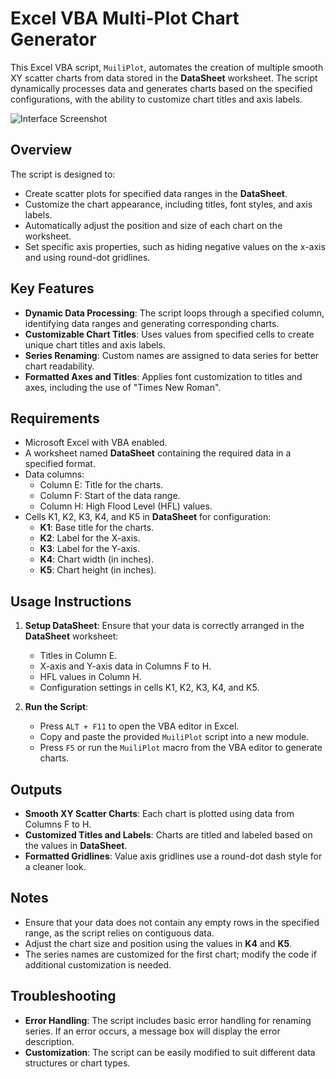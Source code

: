 # Excel VBA Multi-Plot Chart Generator

This Excel VBA script, `MuiliPlot`, automates the creation of multiple smooth XY scatter charts from data stored in the **DataSheet** worksheet. The script dynamically processes data and generates charts based on the specified configurations, with the ability to customize chart titles and axis labels.

![Interface Screenshot](path_to_image_file) <!-- Replace with the actual path to your image in the repository -->

## Overview

The script is designed to:
- Create scatter plots for specified data ranges in the **DataSheet**.
- Customize the chart appearance, including titles, font styles, and axis labels.
- Automatically adjust the position and size of each chart on the worksheet.
- Set specific axis properties, such as hiding negative values on the x-axis and using round-dot gridlines.

## Key Features

- **Dynamic Data Processing**: The script loops through a specified column, identifying data ranges and generating corresponding charts.
- **Customizable Chart Titles**: Uses values from specified cells to create unique chart titles and axis labels.
- **Series Renaming**: Custom names are assigned to data series for better chart readability.
- **Formatted Axes and Titles**: Applies font customization to titles and axes, including the use of "Times New Roman".

## Requirements

- Microsoft Excel with VBA enabled.
- A worksheet named **DataSheet** containing the required data in a specified format.
- Data columns: 
  - Column E: Title for the charts.
  - Column F: Start of the data range.
  - Column H: High Flood Level (HFL) values.
- Cells K1, K2, K3, K4, and K5 in **DataSheet** for configuration:
  - **K1**: Base title for the charts.
  - **K2**: Label for the X-axis.
  - **K3**: Label for the Y-axis.
  - **K4**: Chart width (in inches).
  - **K5**: Chart height (in inches).

## Usage Instructions

1. **Setup DataSheet**: Ensure that your data is correctly arranged in the **DataSheet** worksheet:
   - Titles in Column E.
   - X-axis and Y-axis data in Columns F to H.
   - HFL values in Column H.
   - Configuration settings in cells K1, K2, K3, K4, and K5.

2. **Run the Script**:
   - Press `ALT + F11` to open the VBA editor in Excel.
   - Copy and paste the provided `MuiliPlot` script into a new module.
   - Press `F5` or run the `MuiliPlot` macro from the VBA editor to generate charts.

## Outputs

- **Smooth XY Scatter Charts**: Each chart is plotted using data from Columns F to H.
- **Customized Titles and Labels**: Charts are titled and labeled based on the values in **DataSheet**.
- **Formatted Gridlines**: Value axis gridlines use a round-dot dash style for a cleaner look.

## Notes

- Ensure that your data does not contain any empty rows in the specified range, as the script relies on contiguous data.
- Adjust the chart size and position using the values in **K4** and **K5**.
- The series names are customized for the first chart; modify the code if additional customization is needed.

## Troubleshooting

- **Error Handling**: The script includes basic error handling for renaming series. If an error occurs, a message box will display the error description.
- **Customization**: The script can be easily modified to suit different data structures or chart types.


